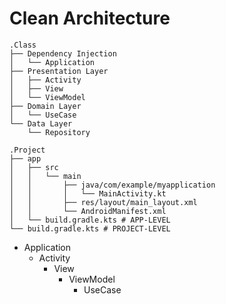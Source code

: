 # Clean Architecture
```
.Class
├── Dependency Injection
│   └── Application
├── Presentation Layer
│   ├── Activity
│   ├── View
│   └── ViewModel
├── Domain Layer
│   └── UseCase
└── Data Layer
    └── Repository
```
```
.Project
├── app
│   ├── src
│   │   └── main
│   │       ├── java/com/example/myapplication
│   │       │   └── MainActivity.kt
│   │       ├── res/layout/main_layout.xml
│   │       └── AndroidManifest.xml
│   └── build.gradle.kts # APP-LEVEL
└── build.gradle.kts # PROJECT-LEVEL
```




- Application
  - Activity
    - View
      - ViewModel
        - UseCase
